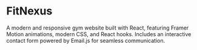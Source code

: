 # FitNexus
A modern and responsive gym website built with React, featuring Framer Motion animations, modern CSS, and React hooks. Includes an interactive contact form powered by Email.js for seamless communication.
